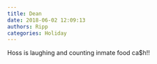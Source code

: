 ```yaml
---
title: Dean
date: 2018-06-02 12:09:13
authors: Ripp
categories: Holiday
---
```


 Hoss is laughing and counting inmate food ca$h!!